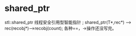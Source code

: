 # shared_ptr
stl::shared_ptr
线程安全引用型智能指针 ;
shared_ptr(T*,rec*) --> rec(recobj*)-->recobj(count);
各种==，->操作还没写完。
